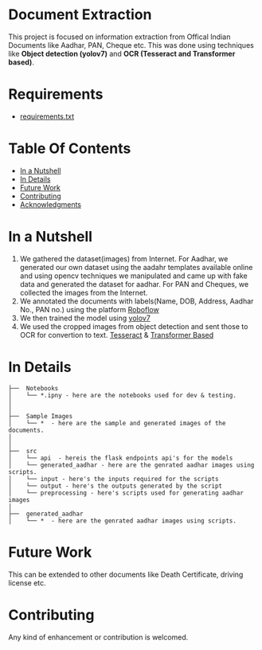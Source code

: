 # Document Extraction

This project is focused on information extraction from Offical Indian Documents like Aadhar, PAN, Cheque etc. This was done using techniques like **Object detection (yolov7)** and **OCR (Tesseract and Transformer based)**.

# Requirements
- [requirements.txt](https://github.com/mallapraveen/Document-Extraction/blob/main/requirements.txt)

# Table Of Contents
-  [In a Nutshell](#in-a-nutshell)
-  [In Details](#in-details)
-  [Future Work](#future-work)
-  [Contributing](#contributing)
-  [Acknowledgments](#acknowledgments)

# In a Nutshell

1. We gathered the dataset(images) from Internet. For Aadhar, we generated our own dataset using the aadahr templates available online and using opencv techniques we manipulated and came up with fake data and generated the dataset for aadhar. For PAN and Cheques, we collected the images from the Internet.
2. We annotated the documents with labels(Name, DOB, Address, Aadhar No., PAN no.) using the platform [Roboflow](https://roboflow.com/)
3. We then trained the model using [yolov7](https://github.com/WongKinYiu/yolov7)
4. We used the cropped images from object detection and sent those to OCR for convertion to text. [Tesseract](https://github.com/tesseract-ocr/tesseract) & [Transformer Based](https://huggingface.co/microsoft/trocr-small-printed)

# In Details
```
├──  Notebooks
│    └── *.ipny - here are the notebooks used for dev & testing.
│
│
├──  Sample Images  
│    └── *  - here are the sample and generated images of the documents.
│ 
│
├──  src
│    └── api  - hereis the flask endpoints api's for the models
│    └── generated_aadhar - here are the genrated aadhar images using scripts.
│    └── input - here's the inputs required for the scripts
│    └── output - here's the outputs generated by the script
│    └── preprocessing - here's scripts used for generating aadhar images
│
├──  generated_aadhar
│    └── *  - here are the genrated aadhar images using scripts.

```


# Future Work

This can be extended to other documents like Death Certificate, driving license etc.

# Contributing

Any kind of enhancement or contribution is welcomed.

